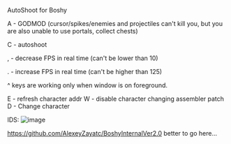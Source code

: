 AutoShoot for Boshy

A - GODMOD (cursor/spikes/enemies and projectiles can't kill you, but you are also unable to use portals, collect chests)

C - autoshoot

, - decrease FPS in real time (can't be lower than 10)

. - increase FPS in real time (can't be higher than 125)

^ keys are working only when window is on foreground.

E - refresh character addr
W - disable character changing assembler patch
D - Change character

IDS:
![image](https://user-images.githubusercontent.com/90666473/176891615-f1638db7-f617-49a0-a6bc-ce4c597c7079.png)

https://github.com/AlexeyZayatc/BoshyInternalVer2.0 better to go here...
